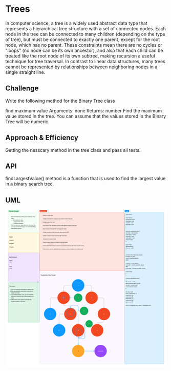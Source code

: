 # Trees

In computer science, a tree is a widely used abstract data type that represents a hierarchical tree structure with a set of connected nodes. Each node in the tree can be connected to many children (depending on the type of tree), but must be connected to exactly one parent, except for the root node, which has no parent. These constraints mean there are no cycles or "loops" (no node can be its own ancestor), and also that each child can be treated like the root node of its own subtree, making recursion a useful technique for tree traversal. In contrast to linear data structures, many trees cannot be represented by relationships between neighboring nodes in a single straight line.

## Challenge

Write the following method for the Binary Tree class

find maximum value
Arguments: none
Returns: number
Find the maximum value stored in the tree. You can assume that the values stored in the Binary Tree will be numeric.

## Approach & Efficiency

Getting the nesscary method in the tree class and pass  all tests.

## API

 findLargestValue() method is a function that is used to find the largest value in a binary search tree.

## UML

 ![uml](class16.png)


